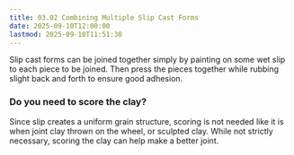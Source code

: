 ```yaml
---
title: 03.02 Combining Multiple Slip Cast Forms
date: 2025-09-10T12:00:00
lastmod: 2025-09-10T11:51:30
---
```


Slip cast forms can be joined together simply by painting on some wet slip to each piece to be joined. Then press the pieces together while rubbing slight back and forth to ensure good adhesion.

### Do you need to score the clay?

Since slip creates a uniform grain structure, scoring is not needed like it is when joint clay thrown on the wheel, or sculpted clay. While not strictly necessary, scoring the clay can help make a better joint.
